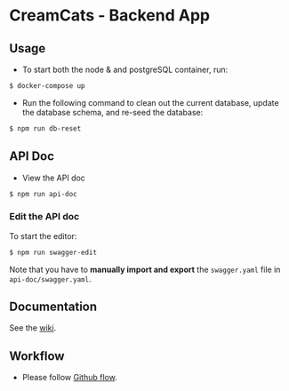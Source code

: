 # CreamCats - Backend App

## Usage

* To start both the node & and postgreSQL container, run:

```sh
$ docker-compose up
```

* Run the following command to clean out the current database, update the database schema, and re-seed the database:

```sh
$ npm run db-reset
```

## API Doc

* View the API doc

```sh
$ npm run api-doc
```

### Edit the API doc

To start the editor:

```sh
$ npm run swagger-edit
```

Note that you have to **manually import and export** the `swagger.yaml` file in `api-doc/swagger.yaml`.

## Documentation

See the [wiki](https://github.com/jayhuynh/be-creamcats/wiki).

## Workflow

* Please follow [Github flow](https://guides.github.com/introduction/flow/).
